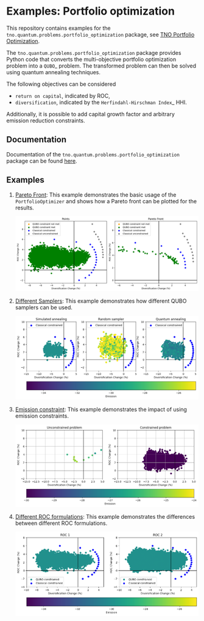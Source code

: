 # Examples: Portfolio optimization

This repository contains examples for the `tno.quantum.problems.portfolio_optimization` package, see [TNO Portfolio Optimization](https://github.com/TNO-Quantum/problems.portfolio_optimization).

The `tno.quantum.problems.portfolio_optimization` package provides Python code that converts the multi-objective portfolio optimization problem
into a `QUBO`_ problem. The transformed problem can then be solved using quantum annealing techniques.

The following objectives can be considered

- `return on capital`, indicated by ROC,
- `diversification`, indicated by the `Herfindahl-Hirschman Index`_ HHI.

Additionally, it is possible to add capital growth factor and arbitrary emission reduction constraints.


## Documentation

Documentation of the `tno.quantum.problems.portfolio_optimization` package can be found [here](https://tno-quantum.github.io/problems.portfolio_optimization/).



## Examples

1. [Pareto Front](pareto_front.ipynb): This example demonstrates the basic usage of the `PortfolioOptimizer` and shows how a Pareto front can be plotted for the results.

    ![Pareto front](images/pareto_front.png)

1. [Different Samplers](different_samplers.ipynb): This example demonstrates how different QUBO samplers can be used.

    ![Samplers](images/samplers.png)

1. [Emission constraint](emission_constraint.ipynb): This example demonstrates the impact of using emission constraints.

    ![Emission constraint](images/emission_constraint.png)

1. [Different ROC formulations](different_roc_formulations.ipynb): This example demonstrates the differences between different ROC formulations.

    ![ROC formulations](images/different_roc.png)